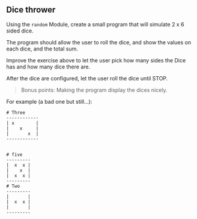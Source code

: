 ## Dice thrower

Using the `random` Module, create a small program that will simulate 2 x 6 sided dice.

The program should allow the user to roll the dice, and show the values on each dice, and the total sum.

Improve the exercise above to let the user pick how many sides the Dice has and how many dice there are.

After the dice are configured, let the user roll the dice until STOP.

> Bonus points: Making the program display the dices nicely.

For example (a bad one but still...):

```
# Three
------------
| x        |
|    x     |
|       x  |
------------


# five
---------
|  x  x |
|    x  |
|  x  x |
---------
# Two
---------
|       |
|  x  x |
|       |
---------
```
